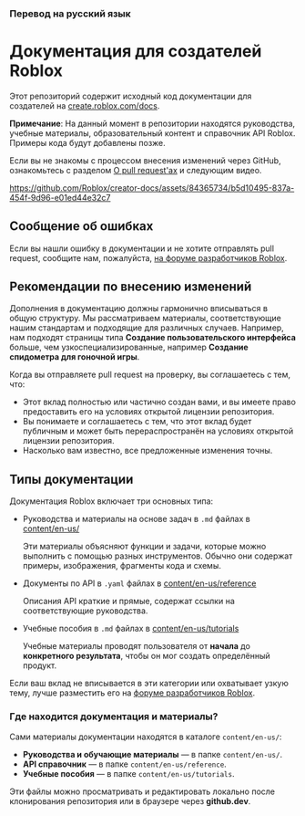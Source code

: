 ### Перевод на русский язык

# Документация для создателей Roblox

Этот репозиторий содержит исходный код документации для создателей на [create.roblox.com/docs](https://create.roblox.com/docs).

**Примечание**: На данный момент в репозитории находятся руководства, учебные материалы, образовательный контент и справочник API Roblox. Примеры кода будут добавлены позже.

Если вы не знакомы с процессом внесения изменений через GitHub, ознакомьтесь с разделом [О pull request'ах](https://docs.github.com/en/pull-requests/collaborating-with-pull-requests/proposing-changes-to-your-work-with-pull-requests/about-pull-requests) и следующим видео.

<https://github.com/Roblox/creator-docs/assets/84365734/b5d10495-837a-454f-9d96-e01ed44e32c7>

## Сообщение об ошибках

Если вы нашли ошибку в документации и не хотите отправлять pull request, сообщите нам, пожалуйста, [на форуме разработчиков Roblox](https://devforum.roblox.com/w/bug-report/).

## Рекомендации по внесению изменений

Дополнения в документацию должны гармонично вписываться в общую структуру. Мы рассматриваем материалы, соответствующие нашим стандартам и подходящие для различных случаев. Например, нам подходят страницы типа **Создание пользовательского интерфейса** больше, чем узкоспециализированные, например **Создание спидометра для гоночной игры**.

Когда вы отправляете pull request на проверку, вы соглашаетесь с тем, что:

- Этот вклад полностью или частично создан вами, и вы имеете право предоставить его на условиях открытой лицензии репозитория.
- Вы понимаете и соглашаетесь с тем, что этот вклад будет публичным и может быть перераспространён на условиях открытой лицензии репозитория.
- Насколько вам известно, все предложенные изменения точны.

## Типы документации

Документация Roblox включает три основных типа:

- Руководства и материалы на основе задач в `.md` файлах в [content/en-us/](./content/en-us/)
  
  Эти материалы объясняют функции и задачи, которые можно выполнить с помощью разных инструментов. Обычно они содержат примеры, изображения, фрагменты кода и схемы.

- Документы по API в `.yaml` файлах в [content/en-us/reference](./content/en-us/reference)
  
  Описания API краткие и прямые, содержат ссылки на соответствующие руководства.

- Учебные пособия в `.md` файлах в [content/en-us/tutorials](./content/en-us/tutorials)
  
  Учебные материалы проводят пользователя от **начала** до **конкретного результата**, чтобы он мог создать определённый продукт.

Если ваш вклад не вписывается в эти категории или охватывает узкую тему, лучше разместить его на [форуме разработчиков Roblox](https://devforum.roblox.com/c/resources/71).

### Где находится документация и материалы?

Сами материалы документации находятся в каталоге `content/en-us/`:
- **Руководства и обучающие материалы** — в папке `content/en-us/`.
- **API справочник** — в папке `content/en-us/reference`.
- **Учебные пособия** — в папке `content/en-us/tutorials`.

Эти файлы можно просматривать и редактировать локально после клонирования репозитория или в браузере через **github.dev**.
